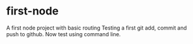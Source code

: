# first-node
A first node project with basic routing
Testing a first git add, commit and push to github.
Now test using command line.
